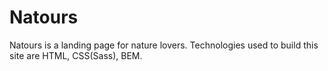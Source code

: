 # Natours

Natours is a landing page for nature lovers. Technologies used to build this site are HTML, CSS(Sass), BEM.
